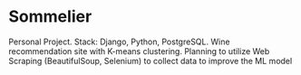 # Sommelier
Personal Project. Stack: Django, Python, PostgreSQL. Wine recommendation site with K-means clustering. Planning to utilize Web Scraping (BeautifulSoup, Selenium) to collect data to improve the ML model
